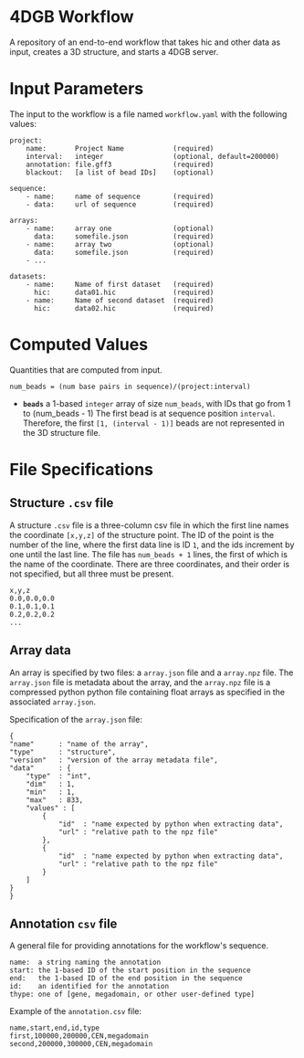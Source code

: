 # 4DGB Workflow

A repository of an end-to-end workflow that takes hic and other data 
as input, creates a 3D structure, and starts a 4DGB server.


# Input Parameters

The input to the workflow is a file named `workflow.yaml` with 
the following values:

```
project:
    name:       Project Name            (required)
    interval:   integer                 (optional, default=200000)
    annotation: file.gff3               (required)
    blackout:   [a list of bead IDs]    (optional)

sequence:
    - name:     name of sequence        (required)
    - data:     url of sequence         (required) 

arrays:
    - name:     array one               (optional)
      data:     somefile.json           (required)
    - name:     array two               (optional)
      data:     somefile.json           (required)
    - ...

datasets:
    - name:     Name of first dataset   (required)
      hic:      data01.hic              (required)
    - name:     Name of second dataset  (required)
      hic:      data02.hic              (required)
```

# Computed Values

Quantities that are computed from input.

```
num_beads = (num base pairs in sequence)/(project:interval)
```

- **`beads`** a 1-based `integer` array of size `num_beads`, with IDs
  that go from 1 to (num_beads - 1) The first bead is at sequence position 
  `interval`. Therefore, the first `[1, (interval - 1)]` beads are not 
  represented in the 3D structure file.

# File Specifications

## Structure `.csv` file

A structure `.csv` file is a three-column csv file in which the first line
names the coordinate `[x,y,z]` of the structure point. The ID of the point is 
the number of the line, where the first data line is ID `1`, and the ids
increment by one until the last line. The file has `num_beads + 1` lines, the first of which is the name of the coordinate. There are three coordinates,
and their order is not specified, but all three must be present. 

```
x,y,z
0.0,0.0,0.0
0.1,0.1,0.1
0.2,0.2,0.2
...
```

## Array data

An array is specified by two files: a `array.json` file and a `array.npz` 
file. The `array.json` file is metadata about the array, and the 
`array.npz` file is a compressed python python file containing float
arrays as specified in the associated `array.json`.

Specification of the `array.json` file:
```
{
"name"      : "name of the array",  
"type"      : "structure",
"version"   : "version of the array metadata file",
"data"      : {
    "type"  : "int",
    "dim"   : 1,
    "min"   : 1,
    "max"   : 833,
    "values" : [
        {
            "id"  : "name expected by python when extracting data",
            "url" : "relative path to the npz file"
        },
        {
            "id"  : "name expected by python when extracting data",
            "url" : "relative path to the npz file"
        }
    ]
}
}
```

## Annotation `csv` file

A general file for providing annotations for the workflow's sequence.

```
name:  a string naming the annotation
start: the 1-based ID of the start position in the sequence
end:   the 1-based ID of the end position in the sequence
id:    an identified for the annotation
thype: one of [gene, megadomain, or other user-defined type]
```

Example of the `annotation.csv` file:
```
name,start,end,id,type
first,100000,200000,CEN,megadomain
second,200000,300000,CEN,megadomain
```

